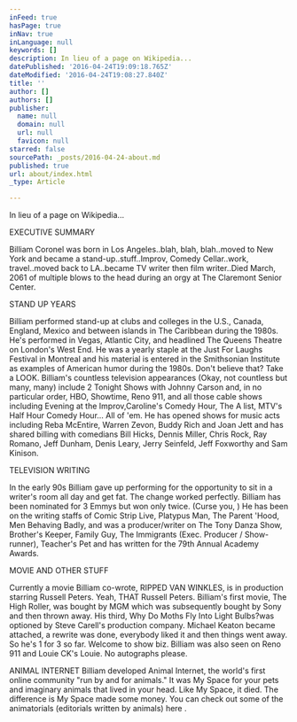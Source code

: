 ```yaml
---
inFeed: true
hasPage: true
inNav: true
inLanguage: null
keywords: []
description: In lieu of a page on Wikipedia...
datePublished: '2016-04-24T19:09:18.765Z'
dateModified: '2016-04-24T19:08:27.840Z'
title: ''
author: []
authors: []
publisher:
  name: null
  domain: null
  url: null
  favicon: null
starred: false
sourcePath: _posts/2016-04-24-about.md
published: true
url: about/index.html
_type: Article

---
```

In lieu of a page on Wikipedia... 

EXECUTIVE SUMMARY 

Billiam Coronel was born in Los Angeles..blah, blah, blah..moved to New York and became a stand-up..stuff..Improv, Comedy Cellar..work, travel..moved back to LA..became TV writer then film writer..Died March, 2061 of multiple blows to the head during an orgy at The Claremont Senior Center. 

STAND UP YEARS 

Billiam performed stand-up at clubs and colleges in the U.S., Canada, England, Mexico and between islands in The Caribbean during the 1980s. He's performed in Vegas, Atlantic City, and headlined The Queens Theatre on London's West End. He was a yearly staple at the Just For Laughs Festival in Montreal and his material is entered in the Smithsonian Institute as examples of American humor during the 1980s. Don't believe that? Take a LOOK. Billiam's countless television appearances (Okay, not countless but many, many) include 2 Tonight Shows with Johnny Carson and, in no particular order, HBO, Showtime, Reno 911, and all those cable shows including Evening at the Improv,Caroline's Comedy Hour, The A list, MTV's Half Hour Comedy Hour... All of 'em. He has opened shows for music acts including Reba McEntire, Warren Zevon, Buddy Rich and Joan Jett and has shared billing with comedians Bill Hicks, Dennis Miller, Chris Rock, Ray Romano, Jeff Dunham, Denis Leary, Jerry Seinfeld, Jeff Foxworthy and Sam Kinison. 

TELEVISION WRITING

In the early 90s Billiam gave up performing for the opportunity to sit in a writer's room all day and get fat. The change worked perfectly. Billiam has been nominated for 3 Emmys but won only twice. (Curse you, ) He has been on the writing staffs of Comic Strip Live, Platypus Man, The Parent 'Hood, Men Behaving Badly, and was a producer/writer on The Tony Danza Show, Brother's Keeper, Family Guy, The Immigrants (Exec. Producer / Show-runner), Teacher's Pet and has written for the 79th Annual Academy Awards. 

MOVIE AND OTHER STUFF 

Currently a movie Billiam co-wrote, RIPPED VAN WINKLES, is in production starring Russell Peters. Yeah, THAT Russell Peters. Billiam's first movie, The High Roller, was bought by MGM which was subsequently bought by Sony and then thrown away. His third, Why Do Moths Fly Into Light Bulbs?was optioned by Steve Carell's production company. Michael Keaton became attached, a rewrite was done, everybody liked it and then things went away. So he's 1 for 3 so far. Welcome to show biz. Billiam was also seen on Reno 911 and Louie CK's Louie. No autographs please. 

ANIMAL INTERNET Billiam developed Animal Internet, the world's first online community "run by and for animals." It was My Space for your pets and imaginary animals that lived in your head. Like My Space, it died. The difference is My Space made some money. You can check out some of the animatorials (editorials written by animals) here .